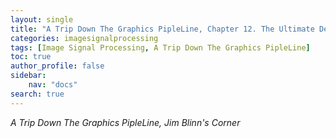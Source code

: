 ```yaml
---
layout: single
title: "A Trip Down The Graphics PipleLine, Chapter 12. The Ultimate Design Tool"
categories: imagesignalprocessing
tags: [Image Signal Processing, A Trip Down The Graphics PipleLine]
toc: true
author_profile: false
sidebar:
    nav: "docs"
search: true
---
```


*A Trip Down The Graphics PipleLine, Jim Blinn's Corner*
